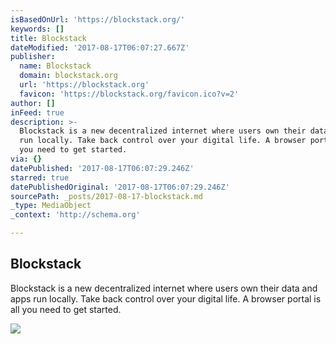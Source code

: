```yaml
---
isBasedOnUrl: 'https://blockstack.org/'
keywords: []
title: Blockstack
dateModified: '2017-08-17T06:07:27.667Z'
publisher:
  name: Blockstack
  domain: blockstack.org
  url: 'https://blockstack.org'
  favicon: 'https://blockstack.org/favicon.ico?v=2'
author: []
inFeed: true
description: >-
  Blockstack is a new decentralized internet where users own their data and apps
  run locally. Take back control over your digital life. A browser portal is all
  you need to get started.
via: {}
datePublished: '2017-08-17T06:07:29.246Z'
starred: true
datePublishedOriginal: '2017-08-17T06:07:29.246Z'
sourcePath: _posts/2017-08-17-blockstack.md
_type: MediaObject
_context: 'http://schema.org'

---
```

<article style=""><h1>Blockstack</h1><p>Blockstack is a new decentralized internet where users own their data and apps run locally. Take back control over your digital life. A browser portal is all you need to get started.</p><img src="https://blockstack.org/images/metatags/twitter-image.png" /></article>